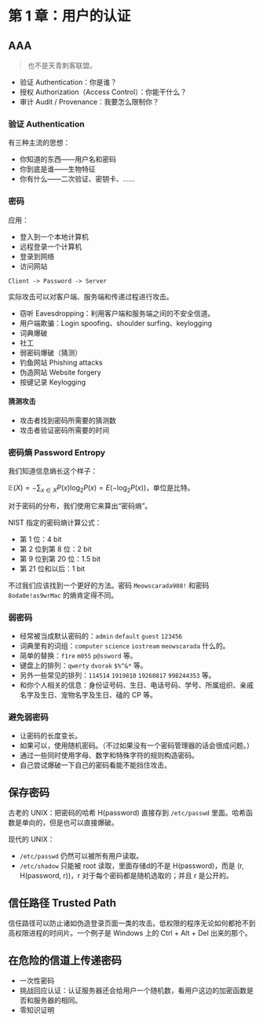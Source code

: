 # 第 1 章：用户的认证

## AAA

> 也不是天青刺客联盟。

- 验证 Authentication：你是谁？
- 授权 Authorization（Access Control）：你能干什么？
- 审计 Audit / Provenance：我要怎么限制你？

### 验证 Authentication

有三种主流的思想：

- 你知道的东西——用户名和密码
- 你到底是谁——生物特征
- 你有什么——二次验证、密钥卡、……

### 密码

应用：

- 登入到一个本地计算机
- 远程登录一个计算机
- 登录到网络
- 访问网站

```plain
Client -> Password -> Server
```

实际攻击可以对客户端、服务端和传递过程进行攻击。

- 窃听 Eavesdropping：利用客户端和服务端之间的不安全信道。
- 用户端欺骗：Login spoofing、shoulder surfing、keylogging
- 词典爆破
- 社工
- 弱密码爆破（猜测）
- 钓鱼网站 Phishing attacks
- 伪造网站 Website forgery
- 按键记录 Keylogging

#### 猜测攻击

- 攻击者找到密码所需要的猜测数
- 攻击者验证密码所需要的时间

### 密码熵 Password Entropy

我们知道信息熵长这个样子：

$\mathbb{E}(X) = - \sum_{x \in X} P(x) \log_2 P(x) = E(-\log_2 P(x))$，单位是比特。

对于密码的分布，我们使用它来算出“密码熵”。

NIST 指定的密码熵计算公式：

- 第 1 位：4 bit
- 第 2 位到第 8 位：2 bit
- 第 9 位到第 20 位：1.5 bit
- 第 21 位和以后：1 bit

不过我们应该找到一个更好的方法。密码 `Meowscarada908!` 和密码 `8oda0e!as9wrMac` 的熵肯定得不同。

### 弱密码

- 经常被当成默认密码的：`admin` `default` `guest` `123456`
- 词典里有的词组：`computer` `science` `iostream` `meowscarada` 什么的。
- 简单的替换：`f1re` `m055` `p@ssword` 等。
- 键盘上的排列：`qwerty` `dvorak` `$%^&*` 等。
- 另外一些常见的排列：`114514` `1919810` `19260817` `998244353` 等。
- 和你个人相关的信息：身份证号码、生日、电话号码、学号、所属组织、亲戚名字及生日、宠物名字及生日、磕的 CP 等。

### 避免弱密码

- 让密码的长度变长。
- 如果可以，使用随机密码。（不过如果没有一个密码管理器的话会很成问题。）
- 通过一些同时使用字母、数字和特殊字符的规则构造密码。
- 自己尝试爆破一下自己的密码看能不能挡住攻击。

## 保存密码

古老的 UNIX：把密码的哈希 H(password) 直接存到 `/etc/passwd` 里面。哈希函数是单向的，但是也可以直接爆破。

现代的 UNIX：

- `/etc/passwd` 仍然可以被所有用户读取。
- `/etc/shadow` 只能被 root 读取，里面存储d的不是 H(password)，而是 (r, H(password, r))，r 对于每个密码都是随机选取的；并且 r 是公开的。

## 信任路径 Trusted Path

信任路径可以防止诸如伪造登录页面一类的攻击。低权限的程序无论如何都抢不到高权限进程的时间片。一个例子是 Windows 上的 Ctrl + Alt + Del 出来的那个。

## 在危险的信道上传递密码

- 一次性密码
- 挑战回应认证：认证服务器还会给用户一个随机数，看用户这边的加密函数是否和服务器的相同。
- 零知识证明